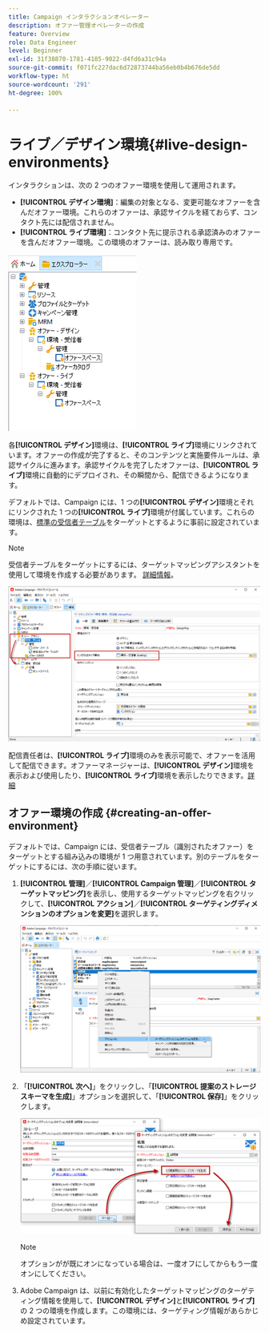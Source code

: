```yaml
---
title: Campaign インタラクションオペレーター
description: オファー管理オペレーターの作成
feature: Overview
role: Data Engineer
level: Beginner
exl-id: 31f38870-1781-4185-9022-d4fd6a31c94a
source-git-commit: f071fc227dac6d72873744ba56eb0b4b676de5dd
workflow-type: ht
source-wordcount: '291'
ht-degree: 100%

---
```


# ライブ／デザイン環境{#live-design-environments}

インタラクションは、次の 2 つのオファー環境を使用して運用されます。

* **[!UICONTROL デザイン環境]**：編集の対象となる、変更可能なオファーを含んだオファー環境。これらのオファーは、承認サイクルを経ておらず、コンタクト先には配信されません。
* **[!UICONTROL ライブ環境]**：コンタクト先に提示される承認済みのオファーを含んだオファー環境。この環境のオファーは、読み取り専用です。

![](assets/offer_environments_overview_001.png)

各&#x200B;**[!UICONTROL デザイン]**&#x200B;環境は、**[!UICONTROL ライブ]**&#x200B;環境にリンクされています。オファーの作成が完了すると、そのコンテンツと実施要件ルールは、承認サイクルに進みます。承認サイクルを完了したオファーは、**[!UICONTROL ライブ]**&#x200B;環境に自動的にデプロイされ、その瞬間から、配信できるようになります。

デフォルトでは、Campaign には、1 つの&#x200B;**[!UICONTROL デザイン]**&#x200B;環境とそれにリンクされた 1 つの&#x200B;**[!UICONTROL ライブ]**&#x200B;環境が付属しています。これらの環境は、[標準の受信者テーブル](../dev/datamodel.md#ootb-profiles)をターゲットとするように事前に設定されています。

>[!NOTE]
>
>受信者テーブルをターゲットにするには、ターゲットマッピングアシスタントを使用して環境を作成する必要があります。 [詳細情報](#creating-an-offer-environment)。

![](assets/offer_environments_overview_002.png)

配信責任者は、**[!UICONTROL ライブ]**&#x200B;環境のみを表示可能で、オファーを活用して配信できます。オファーマネージャーは、**[!UICONTROL デザイン]**&#x200B;環境を表示および使用したり、**[!UICONTROL ライブ]**&#x200B;環境を表示したりできます。[詳細](interaction-operators.md)

## オファー環境の作成 {#creating-an-offer-environment}

デフォルトでは、Campaign には、受信者テーブル（識別されたオファー）をターゲットとする組み込みの環境が 1 つ用意されています。別のテーブルをターゲットにするには、次の手順に従います。

1. **[!UICONTROL 管理]**／**[!UICONTROL Campaign 管理]**／**[!UICONTROL ターゲットマッピング]**&#x200B;を表示し、使用するターゲットマッピングを右クリックして、**[!UICONTROL アクション]**／**[!UICONTROL ターゲティングディメンションのオプションを変更]**&#x200B;を選択します。

   ![](assets/offer_env_anonymous_001.png)

1. 「**[!UICONTROL 次へ]**」をクリックし、「**[!UICONTROL 提案のストレージスキーマを生成]**」オプションを選択して、「**[!UICONTROL 保存]**」をクリックします。

   ![](assets/offer_env_anonymous_002.png)

   >[!NOTE]
   >
   >オプションがが既にオンになっている場合は、一度オフにしてからもう一度オンにしてください。

1. Adobe Campaign は、以前に有効化したターゲットマッピングのターゲティング情報を使用して、**[!UICONTROL デザイン]**&#x200B;と&#x200B;**[!UICONTROL ライブ]**&#x200B;の 2 つの環境を作成します。この環境には、ターゲティング情報があらかじめ設定されています。
